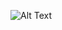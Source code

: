 ![Alt Text](https://raw.githubusercontent.com/Saalim398/Saalim398/main/ezgif.com-animated-gif-maker)
